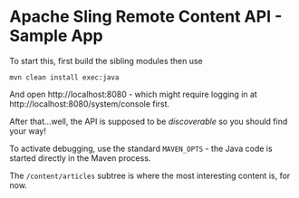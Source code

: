 # Apache Sling Remote Content API - Sample App

To start this, first build the sibling modules then use

    mvn clean install exec:java

And open http://localhost:8080 - which might require logging in
at http://localhost:8080/system/console first.

After that...well, the API is supposed to be _discoverable_ so you should find your way!

To activate debugging, use the standard `MAVEN_OPTS` - the Java code is started
directly in the Maven process.

The `/content/articles` subtree is where the most interesting content is, for now.
